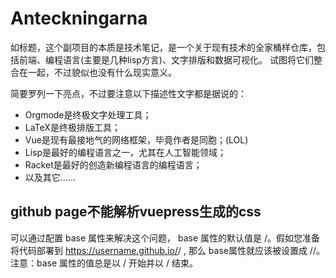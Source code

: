 # Anteckningarna
如标题，这个副项目的本质是技术笔记，是一个关于现有技术的全家桶样仓库，包括前端、编程语言(主要是几种lisp方言)、文字排版和数据可视化。
试图将它们整合在一起，不过貌似也没有什么现实意义。

简要罗列一下亮点，不过要注意以下描述性文字都是据说的：
- Orgmode是终极文字处理工具；
- LaTeX是终极排版工具；
- Vue是现有最接地气的网络框架，毕竟作者是同胞；(LOL)
- Lisp是最好的编程语言之一，尤其在人工智能领域；
- Racket是最好的创造新编程语言的编程语言；
- 以及其它......

## github page不能解析vuepress生成的css
可以通过配置 base 属性来解决这个问题， base 属性的默认值是 /。假如您准备将代码部署到 https://username.github.io/<repositoryname>/ , 那么 base属性就应该被设置成 /<repositoryname>/。注意：base 属性的值总是以 / 开始并以 / 结束。
